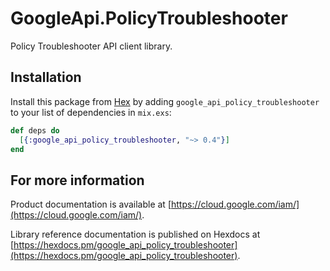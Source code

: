 # GoogleApi.PolicyTroubleshooter

Policy Troubleshooter API client library.



## Installation

Install this package from [Hex](https://hex.pm) by adding
`google_api_policy_troubleshooter` to your list of dependencies in `mix.exs`:

```elixir
def deps do
  [{:google_api_policy_troubleshooter, "~> 0.4"}]
end
```

## For more information

Product documentation is available at [https://cloud.google.com/iam/](https://cloud.google.com/iam/).

Library reference documentation is published on Hexdocs at
[https://hexdocs.pm/google_api_policy_troubleshooter](https://hexdocs.pm/google_api_policy_troubleshooter).

